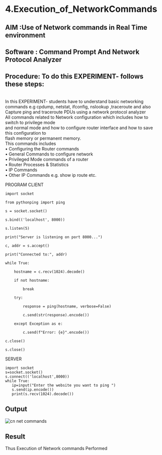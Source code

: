 # 4.Execution_of_NetworkCommands
## AIM :Use of Network commands in Real Time environment
## Software : Command Prompt And Network Protocol Analyzer
## Procedure: To do this EXPERIMENT- follows these steps:
<BR>
In this EXPERIMENT- students have to understand basic networking commands e.g cpdump, netstat, ifconfig, nslookup ,traceroute and also Capture ping and traceroute PDUs using a network protocol analyzer 
<BR>
All commands related to Network configuration which includes how to switch to privilege mode
<BR>
and normal mode and how to configure router interface and how to save this configuration to
<BR>
flash memory or permanent memory.
<BR>
This commands includes
<BR>
• Configuring the Router commands
<BR>
• General Commands to configure network
<BR>
• Privileged Mode commands of a router 
<BR>
• Router Processes & Statistics
<BR>
• IP Commands
<BR>
• Other IP Commands e.g. show ip route etc.
<BR>



PROGRAM 
CLIENT 
```
import socket

from pythonping import ping

s = socket.socket()

s.bind(('localhost', 8000))

s.listen(5)

print("Server is listening on port 8000...")

c, addr = s.accept()

print("Connected to:", addr)

while True:

    hostname = c.recv(1024).decode()

    if not hostname:

        break

    try:

        response = ping(hostname, verbose=False)

        c.send(str(response).encode())

    except Exception as e:

        c.send(f"Error: {e}".encode())

c.close()

s.close()
```
SERVER
```
import socket 
s=socket.socket() 
s.connect(('localhost',8000)) 
while True: 
   ip=input("Enter the website you want to ping ") 
   s.send(ip.encode()) 
   print(s.recv(1024).decode())
```


## Output

![cn net commands](https://github.com/user-attachments/assets/73253896-2cbe-4098-8b1d-118aa9449855)


## Result
Thus Execution of Network commands Performed 
